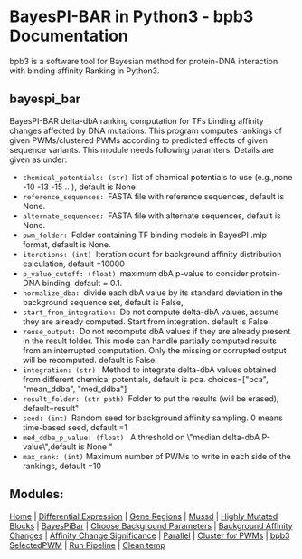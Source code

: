 # BayesPI-BAR in Python3 - bpb3 Documentation

bpb3 is a software tool for Bayesian method for protein-DNA interaction with binding affinity Ranking in Python3.

## bayespi_bar
<p>BayesPI-BAR delta-dbA ranking computation for TFs binding affinity changes affected by DNA mutations. This program computes rankings of given PWMs/clustered PWMs according to predicted effects of given sequence variants. This module needs following paramters. Details are given as under: </p>

<ul>
  <li><code>chemical_potentials: (str) </code>list of chemical potentials to use (e.g.,none -10 -13 -15 .. ), default is None </li>
  <li><code>reference_sequences: </code>FASTA file with reference sequences, default is None.</li>
  <li><code>alternate_sequences: </code>FASTA file with alternate sequences, default is None.</li>
  <li><code>pwm_folder: </code>Folder containing TF binding models in BayesPI .mlp format, default is None.</li>
  <li><code>iterations: (int) </code>Iteration count for background affinity distribution calculation, default =10000 </li>
  <li><code>p_value_cutoff: (float) </code>maximum dbA p-value to consider protein-DNA binding, default = 0.1.</li>
  <li><code>normalize_dba: </code>divide each dbA value by its standard deviation in the background sequence set, default is False,</li>
  <li><code>start_from_integration: </code>Do not compute delta-dbA values, assume they are already computed. Start from integration. default is False.</li>
  <li><code>reuse_output: </code>Do not recompute dbA values if they are already present in the result folder. This mode can handle partially computed results from an interrupted computation. Only the missing or corrupted output will be recomputed. default is False.</li>
  <li><code>integration: (str) </code> Method to integrate delta-dbA values obtained from different chemical potentials, default is pca. choices=["pca", "mean_ddba", "med_ddba"] </li>
  <li><code>result_folder: (str path) </code>Folder to put the results (will be erased), default=result"</li>
  <li><code>seed: (int) </code>Random seed for background affinity sampling. 0 means time-based seed, default =1 </li>
  <li><code>med_ddba_p_value: (float) </code> A threshold on \"median delta-dbA P-value\",default is None "</li>
  <li><code>max_rank: (int)</code> Maximum number of PWMs to write in each side of the rankings, default =10</li>
 
  </ul>
  
## Modules:
[Home](index.md) | [Differential Expression](differential_expression.md) | [Gene Regions](gene_regions.md) | [Mussd](mussd.md) | [Highly Mutated Blocks](highly_mutated_blocks.md) | [BayesPiBar](bayespi_bar.md) | [Choose Background Parameters](choose_background_parameters.md) | [Background Affinity Changes](background_affinity_changes.md) | [Affinity Change Significance](affinity_change_significance_test.md) | [Parallel](parallel.md) | [Cluster for PWMs](make_cluster4pwm.md) | [bpb3 SelectedPWM](bpb3selectedPWM.md) | [Run Pipeline](run_pipeline.md) | [Clean temp](clean_tmp.md) 
